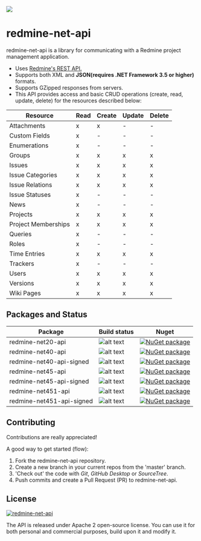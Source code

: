 ![](https://github.com/zapadi/redmine-net-api/blob/master/logo.png)
# redmine-net-api  

redmine-net-api is a library for communicating with a Redmine project management application.

* Uses [Redmine's REST API.](http://www.redmine.org/projects/redmine/wiki/Rest_api/)
* Supports both XML and **JSON(requires .NET Framework 3.5 or higher)** formats.
* Supports GZipped responses from servers.
* This API provides access and basic CRUD operations (create, read, update, delete) for the resources described below:

Resource | Read | Create | Update | Delete
---------|------|--------|--------|-------
 Attachments|x|x|-|-
 Custom Fields|x|-|-|-
 Enumerations  |x|-|-|-
 Groups|x|x|x|x
 Issues  |x|x|x|x
 Issue Categories|x|x|x|x
 Issue Relations|x|x|x|x
 Issue Statuses|x|-|-|-
 News|x|-|-|-
 Projects|x|x|x|x
 Project Memberships|x|x|x|x
 Queries  |x|-|-|-
 Roles |x|-|-|-
 Time Entries |x|x|x|x
 Trackers |x|-|-|-
 Users |x|x|x|x
 Versions |x|x|x|x
 Wiki Pages |x|x|x|x

## Packages and Status

Package | Build status | Nuget
-------- | ------------ | -------
redmine-net20-api | ![alt text](https://ci.appveyor.com/api/projects/status/github/zapadi/redmine-net-api?branch=master&svg=true) | [![NuGet package](https://img.shields.io/nuget/v/redmine-api.svg)](https://www.nuget.org/packages/redmine-api.Web)  
redmine-net40-api | ![alt text](https://ci.appveyor.com/api/projects/status/github/zapadi/redmine-net-api?branch=master&svg=true) | [![NuGet package](https://img.shields.io/nuget/v/redmine-api.svg)](https://www.nuget.org/packages/redmine-api.Web)
redmine-net40-api-signed | ![alt text](https://ci.appveyor.com/api/projects/status/github/zapadi/redmine-net-api?branch=master&svg=true) | [![NuGet package](https://img.shields.io/nuget/v/redmine-api.svg)](https://www.nuget.org/packages/redmine-api.Web)
redmine-net45-api | ![alt text](https://ci.appveyor.com/api/projects/status/github/zapadi/redmine-net-api?branch=master&svg=true) | [![NuGet package](https://img.shields.io/nuget/v/redmine-api.svg)](https://www.nuget.org/packages/redmine-api.Web)
redmine-net45-api-signed | ![alt text](https://ci.appveyor.com/api/projects/status/github/zapadi/redmine-net-api?branch=master&svg=true) | [![NuGet package](https://img.shields.io/nuget/v/redmine-api.svg)](https://www.nuget.org/packages/redmine-api.Web)
redmine-net451-api | ![alt text](https://ci.appveyor.com/api/projects/status/github/zapadi/redmine-net-api?branch=master&svg=true) | [![NuGet package](https://img.shields.io/nuget/v/redmine-api.svg)](https://www.nuget.org/packages/redmine-api.Web)
redmine-net451-api-signed | ![alt text](https://ci.appveyor.com/api/projects/status/github/zapadi/redmine-net-api?branch=master&svg=true) | [![NuGet package](https://img.shields.io/nuget/v/redmine-api.svg)](https://www.nuget.org/packages/redmine-api.Web)

## Contributing
Contributions are really appreciated!

A good way to get started (flow):

1. Fork the redmine-net-api repository.
2. Create a new branch in your current repos from the 'master' branch.
3. 'Check out' the code with *Git*, *GitHub Desktop* or *SourceTree*.
4. Push commits and create a Pull Request (PR) to redmine-net-api.

## License
[![redmine-net-api](https://img.shields.io/hexpm/l/plug.svg)]()

The API is released under Apache 2 open-source license. You can use it for both personal and commercial purposes, build upon it and modify it.


